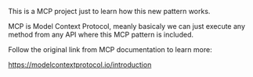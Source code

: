 This is a MCP project just to learn how this new pattern works.

MCP is Model Context Protocol, meanly basicaly we can just execute any method from any API where this MCP pattern is included.

Follow the original link from MCP documentation to learn more:

https://modelcontextprotocol.io/introduction